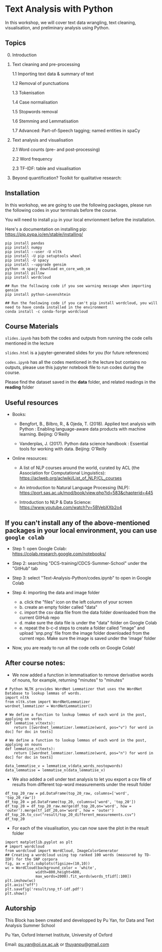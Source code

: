 # Text Analysis with Python 

In this workshop, we will cover text data wrangling, text cleaning, visualisation, and preliminary analysis using Python. 

## Topics

0. Introduction
    
1. Text cleaning and pre-processing

    1.1 Importing text data & summary of text 
    
    1.2 Removal of punctuations
    
    1.3 Tokenisation
    
    1.4 Case normalisation
    
    1.5 Stopwords removal
    
    1.6 Stemming and Lemmatisation
    
    1.7 Advanced: Part-of-Speech tagging; named entities in spaCy

2. Text analysis and visualisation

    2.1 Word counts (pre- and post-processing)
    
    2.2 Word frequency
    
    2.3 TF-IDF: table and visualisation
    
3. Beyond quantification? Toolkit for qualitative research:


## Installation

In this workshop, we are going to use the following packages, please run the following codes in your terminals before the course. 

You will need to install ```pip``` in your local envrionment before the installation. 

Here's a documentation on installing pip: <https://pip.pypa.io/en/stable/installing/>

```
pip install pandas
pip install numpy
pip install --user -U nltk
pip install -U pip setuptools wheel
pip install -U spacy
pip install --upgrade gensim
python -m spacy download en_core_web_sm
pip install pillow
pip install wordcloud

## Run the following code if you see warning message when importing gensim
pip install python-Levenshtein

## Run the foolowing code if you can't pip install wordcloud, you will need to have conda installed in the environment
conda install -c conda-forge wordcloud
```

## Course Materials

```slides.ipynb``` has both the codes and outputs from running the code cells mentioned in the lecture

```slides.html``` is a jupyter-generated slides for you (for future references)

```codes.ipynb``` has all the codes mentioned in the lecture but contains no outputs, please use this jupyter notebook file to run codes during the course.

Please find the dataset saved in the **data** folder, and related readings in the **reading** folder

## Useful resources

- Books:
    
    - Bengfort, B., Bilbro, R., & Ojeda, T. (2018). Applied text analysis with Python : Enabling language-aware data products with machine learning. Beijing: O'Reilly
    
    - Vanderplas, J. (2017). Python data science handbook : Essential tools for working with data. Beijing: O'Reilly
    
- Online resources:
    
    - A list of NLP courses around the world, curated by ACL (the Association for Computational Linguistics): https://aclweb.org/aclwiki/List_of_NLP/CL_courses 
    
    - An introduction to Natural Language Processing (NLP): https://port.sas.ac.uk/mod/book/view.php?id=583&chapterid=445 
    
    - Introduction to NLP & Data Science: https://www.youtube.com/watch?v=5BVebXXb2o4

## If you can't install any of the above-mentioned packages in your local environment, you can use ```google colab```

- Step 1: open Google Colab: https://colab.research.google.com/notebooks/

- Step 2: searching "DCS-training/CDCS-Summer-School" under the "GitHub" tab

- Step 3: select "Text-Analysis-Python/codes.ipynb" to open in Google Colab

- Step 4: importing the data and image folder 
    - a. click the "files" icon on the left column of your screen 
    - b. create an empty folder called "data" 
    - c. import the csv data file from the data folder downloaded from the current GitHub repo
    - d. make sure the data file is under the "data" folder on Google Colab
    - e. repeat the b-c-d steps to create a folder called "image" and upload 'snp.png' file from the image folder downloaded from the current repo. Make sure the image is saved under the 'image' folder

- Now, you are ready to run all the code cells on Google Colab!

## After course notes:

- We now added a function in lemmatisation to remove derivative words of nouns, for example, returning "minutes" to "minutes"

```
# Python NLTK provides WordNet Lemmatizer that uses the WordNet Database to lookup lemmas of words.
import nltk
from nltk.stem import WordNetLemmatizer
wordnet_lemmatizer = WordNetLemmatizer()

# We define a function to lookup lemmas of each word in the post, applying on verbs
def lemmatise_v(texts):
    return [[wordnet_lemmatizer.lemmatize(word, pos="v") for word in doc] for doc in texts]

# We define a function to lookup lemmas of each word in the post, applying on nouns
def lemmatise_n(texts):
    return [[wordnet_lemmatizer.lemmatize(word, pos="n") for word in doc] for doc in texts]

data_lemmatise_v = lemmatise_v(data_words_nostopwords)
data_lemmatise = lemmatise_n(data_lemmatise_v)
```

- We also added a cell under text analysis to let you export a csv file of results from different top-word measurements under the result folder

```
df_top_20_raw = pd.DataFrame(top_20_raw, columns=['word', 'top_20_raw'])
df_top_20 = pd.DataFrame(top_20, columns=['word', 'top_20'])
df_top_20 = df_top_20_raw.merge(df_top_20,on='word', how = 'outer').merge(tf_idf_20,on='word', how = 'outer')
df_top_20.to_csv("result/top_20_different_measurements.csv")
df_top_20
```

- For each of the visualisation, you can now save the plot in the result folder

```
import matplotlib.pyplot as plt
# import wordcloud 
from wordcloud import WordCloud, ImageColorGenerator
## Creating a wordcloud using top ranked 100 words (measured by TD-IDF) for the SNP corpora
fig, ax = plt.subplots(figsize=(10,10))
wc = WordCloud(background_color = 'white',
              width=800,height=600,
              max_words=2000).fit_words(words_tfidf[:100])
plt.imshow(wc)
plt.axis("off")
plt.savefig('result/snp_tf-idf.pdf')
plt.show()
```

## Autorship

This Block has been created and developped by Pu Yan, for Data and Text Analysis Summer School 

Pu Yan, Oxford Internet Institute, University of Oxford 

Email: <pu.yan@oii.ox.ac.uk> or <thuyanpu@gmail.com>


